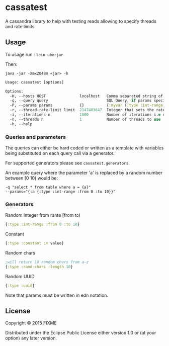 # cassatest

A cassandra library to help with testing reads allowing to specify threads and rate limits 

## Usage


To usage run : ```lein uberjar```

Then:

```
java -jar -Xmx2048m <jar> -h 
```

```clojure
Usage: cassatest [options]

Options:
  -H, --hosts HOST               localhost   Comma separated string of remote hosts
  -q, --query query                          SQL Query, if params specified use as template e.g select a, b from table where a = {myvar} and b = {myvar2} then in params use {:myvar {:type :int-range :from 0 :to 10} :myvar2 {:type :constant :v 10}}
  -P, --params params            {}          {:myvar {:type :int-range :from 0 :to 10} :myvar2 {:type :constant :v 10}}
  -r, --thread-rate-limit limit  2147483647  Integer that sets the rate at which each thread can query
  -i, --iterations n             1000        Number of iterations i.e queries a thread should do
  -n, --threads n                1           Number of threads to use
  -h, --help


```

### Queries and parameters

The queries can either be hard coded or written as a template with variables being substituted on each query call via a generator.  

For supported generators please see ```cassatest.generators```.  

An example query where the parameter 'a' is replaced by a random number between [0 10) would be:

```
-q "select * from table where a = {a}"
--params="{:a {:type :int-range :from 0 :to 10}}"
```

### Generators

Random integer from rante [from to)  

```clojure
{:type :int-range :from 0 :to 10}
```

Constant  

```clojure
{:type :constant :v value}
```

Random chars  


```clojure
;will return 10 random chars from a-z
{:type :rand-chars :length 10}
```

Random UUID

```clojure
{:type :uuid}
```

Note that params must be written in edn notation.  

## License

Copyright © 2015 FIXME

Distributed under the Eclipse Public License either version 1.0 or (at
your option) any later version.
